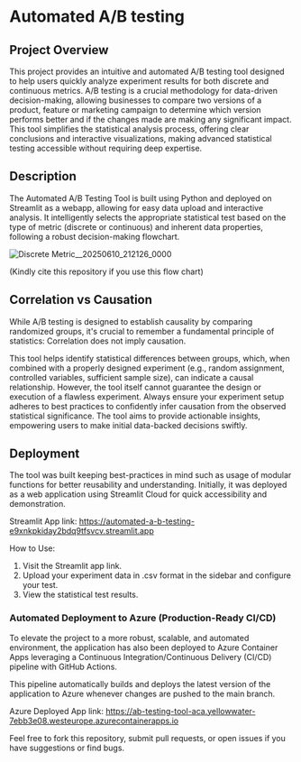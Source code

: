 # Automated A/B testing

## Project Overview

This project provides an intuitive and automated A/B testing tool designed to help users quickly analyze experiment results for both discrete and continuous metrics. A/B testing is a crucial methodology for data-driven decision-making, allowing businesses to compare two versions of a product, feature or marketing campaign to determine which version performs better and if the changes made are making any significant impact. This tool simplifies the statistical analysis process, offering clear conclusions and interactive visualizations, making advanced statistical testing accessible without requiring deep expertise.

## Description

The Automated A/B Testing Tool is built using Python and deployed on Streamlit as a webapp, allowing for easy data upload and interactive analysis. It intelligently selects the appropriate statistical test based on the type of metric (discrete or continuous) and inherent data properties, following a robust decision-making flowchart.

![Discrete Metric__20250610_212126_0000](https://github.com/user-attachments/assets/e64d6b23-4678-4617-8970-2094c100e409)

(Kindly cite this repository if you use this flow chart)

## Correlation vs Causation
While A/B testing is designed to establish causality by comparing randomized groups, it's crucial to remember a fundamental principle of statistics: Correlation does not imply causation.

This tool helps identify statistical differences between groups, which, when combined with a properly designed experiment (e.g., random assignment, controlled variables, sufficient sample size), can indicate a causal relationship. However, the tool itself cannot guarantee the design or execution of a flawless experiment. Always ensure your experiment setup adheres to best practices to confidently infer causation from the observed statistical significance. The tool aims to provide actionable insights, empowering users to make initial data-backed decisions swiftly.


## Deployment

The tool was built keeping best-practices in mind such as usage of modular functions for better reusability and understanding. Initially, it was deployed as a web application using Streamlit Cloud for quick accessibility and demonstration.

Streamlit App link: https://automated-a-b-testing-e9xnkpkiday2bdq9tfsvcv.streamlit.app

How to Use:

1. Visit the Streamlit app link.
2. Upload your experiment data in .csv format in the sidebar and configure your test.
3. View the statistical test results.

### Automated Deployment to Azure (Production-Ready CI/CD)

To elevate the project to a more robust, scalable, and automated environment, the application has also been deployed to Azure Container Apps leveraging a Continuous Integration/Continuous Delivery (CI/CD) pipeline with GitHub Actions.

This pipeline automatically builds and deploys the latest version of the application to Azure whenever changes are pushed to the main branch.

Azure Deployed App link: https://ab-testing-tool-aca.yellowwater-7ebb3e08.westeurope.azurecontainerapps.io

Feel free to fork this repository, submit pull requests, or open issues if you have suggestions or find bugs.

